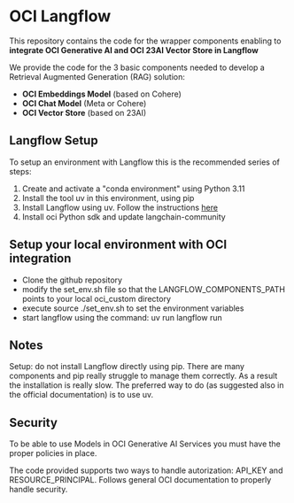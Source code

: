 # OCI Langflow
This repository contains the code for the wrapper components enabling to
**integrate OCI Generative AI and OCI 23AI Vector Store in Langflow**

We provide the code for the 3 basic components needed to develop a
Retrieval Augmented Generation (RAG) solution:
* **OCI Embeddings Model** (based on Cohere)
* **OCI Chat Model** (Meta or Cohere)
* **OCI Vector Store** (based on 23AI)

## Langflow Setup
To setup an environment with Langflow this is the recommended series of steps:

1. Create and activate a "conda environment" using Python 3.11
2. Install the tool uv in this environment, using pip
3. Install Langflow using uv. Follow the instructions [here](https://docs.langflow.org/get-started-installation)
4. Install oci Python sdk and update langchain-community

## Setup your local environment with  OCI integration
* Clone the github repository
* modify the set_env.sh file so that the LANGFLOW_COMPONENTS_PATH points to your local oci_custom directory
* execute source ./set_env.sh to set the environment variables
* start langflow using the command: uv run langflow run

## Notes
Setup: do not install Langflow directly using pip. There are many components and pip really struggle to manage them correctly.
As a result the installation is really slow. The preferred way to do (as suggested also in the official documentation) is to use
uv.

## Security
To be able to use Models in OCI Generative AI Services you must have the proper policies in place.

The code provided supports two ways to handle autorization: API_KEY and RESOURCE_PRINCIPAL.
Follows general OCI documentation to properly handle security.




